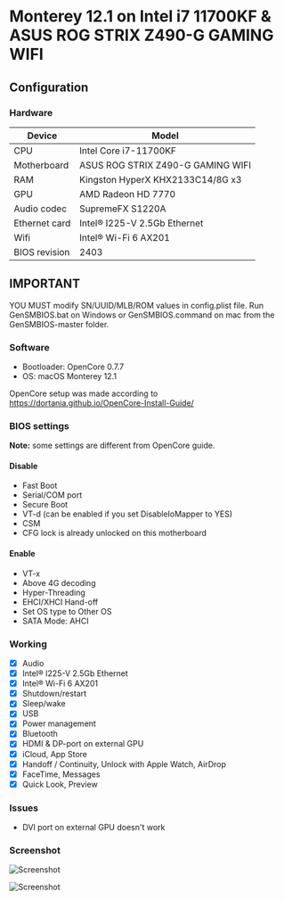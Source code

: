 # Monterey 12.1 on Intel i7 11700KF & ASUS ROG STRIX Z490-G GAMING WIFI

## Configuration
### Hardware
| Device       | Model                                 |
| -----------  | ------------------------------------- |
| CPU          | Intel Core i7-11700KF                 |
| Motherboard  | ASUS ROG STRIX Z490-G GAMING WIFI     |
| RAM          | Kingston HyperX KHX2133C14/8G x3      |
| GPU          | AMD Radeon HD 7770                    |
| Audio codec  | SupremeFX S1220A                      |
| Ethernet card| Intel® I225-V 2.5Gb Ethernet          |
| Wifi         | Intel® Wi-Fi 6 AX201                  |
| BIOS revision| 2403                                  |

## IMPORTANT
YOU MUST modify SN/UUID/MLB/ROM values in config.plist file. Run GenSMBIOS.bat on Windows or GenSMBIOS.command on mac from the GenSMBIOS-master folder.

### Software
- Bootloader: OpenCore 0.7.7
- OS: macOS Monterey 12.1

OpenCore setup was made according to https://dortania.github.io/OpenCore-Install-Guide/

### BIOS settings
**Note:** some settings are different from OpenCore guide.

#### Disable
- Fast Boot
- Serial/COM port
- Secure Boot
- VT-d (can be enabled if you set DisableIoMapper to YES)
- CSM
- CFG lock is already unlocked on this motherboard

#### Enable
- VT-x
- Above 4G decoding
- Hyper-Threading
- EHCI/XHCI Hand-off
- Set OS type to Other OS 
- SATA Mode: AHCI

### Working
- [x] Audio
- [x] Intel® I225-V 2.5Gb Ethernet 
- [x] Intel® Wi-Fi 6 AX201 
- [x] Shutdown/restart
- [x] Sleep/wake
- [x] USB
- [x] Power management
- [x] Bluetooth
- [x] HDMI & DP-port on external GPU
- [x] iCloud, App Store
- [x] Handoff / Continuity, Unlock with Apple Watch, AirDrop
- [x] FaceTime, Messages
- [x] Quick Look, Preview

### Issues

- DVI port on external GPU doesn't work

### Screenshot
![Screenshot](https://i.imgur.com/ivjtdBe.png "Screenshot")

![Screenshot](https://i.imgur.com/ku5GbdF.png "Screenshot")
